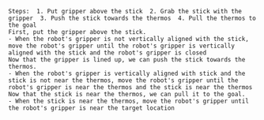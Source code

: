 
    Steps:  1. Put gripper above the stick  2. Grab the stick with the gripper  3. Push the stick towards the thermos  4. Pull the thermos to the goal
    First, put the gripper above the stick.
    - When the robot's gripper is not vertically aligned with the stick, move the robot's gripper until the robot's gripper is vertically aligned with the stick and the robot's gripper is closed
    Now that the gripper is lined up, we can push the stick towards the thermos.
    - When the robot's gripper is vertically aligned with stick and the stick is not near the thermos, move the robot's gripper until the robot's gripper is near the thermos and the stick is near the thermos
    Now that the stick is near the thermos, we can pull it to the goal.
    - When the stick is near the thermos, move the robot's gripper until the robot's gripper is near the target location
